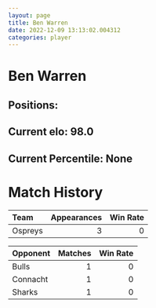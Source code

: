```yaml
---  
layout: page  
title: Ben Warren  
date: 2022-12-09 13:13:02.004312  
categories: player  
---
```

# Ben Warren

## Positions: 

## Current elo: 98.0

## Current Percentile: None

# Match History


| Team    |   Appearances |   Win Rate |
|:--------|--------------:|-----------:|
| Ospreys |             3 |          0 |

| Opponent   |   Matches |   Win Rate |
|:-----------|----------:|-----------:|
| Bulls      |         1 |          0 |
| Connacht   |         1 |          0 |
| Sharks     |         1 |          0 |